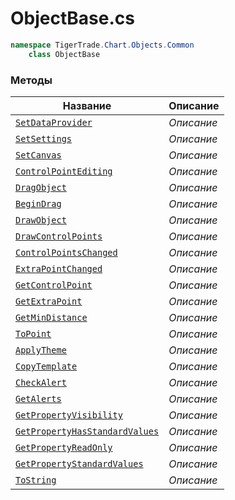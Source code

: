 
# ObjectBase.cs
```csharp
namespace TigerTrade.Chart.Objects.Common  
    class ObjectBase
```

### Методы
| Название | Описание |
| --- | --- |
| [`SetDataProvider`](./Методы/SetDataProvider.md) | *Описание* |
| [`SetSettings`](./Методы/SetSettings.md) | *Описание* |
| [`SetCanvas`](./Методы/SetCanvas.md) | *Описание* |
| [`ControlPointEditing`](./Методы/ControlPointEditing.md) | *Описание* |
| [`DragObject`](./Методы/DragObject.md) | *Описание* |
| [`BeginDrag`](./Методы/BeginDrag.md) | *Описание* |
| [`DrawObject`](./Методы/DrawObject.md) | *Описание* |
| [`DrawControlPoints`](./Методы/DrawControlPoints.md) | *Описание* |
| [`ControlPointsChanged`](./Методы/ControlPointsChanged.md) | *Описание* |
| [`ExtraPointChanged`](./Методы/ExtraPointChanged.md) | *Описание* |
| [`GetControlPoint`](./Методы/GetControlPoint.md) | *Описание* |
| [`GetExtraPoint`](./Методы/GetExtraPoint.md) | *Описание* |
| [`GetMinDistance`](./Методы/GetMinDistance.md) | *Описание* |
| [`ToPoint`](./Методы/ToPoint.md) | *Описание* |
| [`ApplyTheme`](./Методы/ApplyTheme.md) | *Описание* |
| [`CopyTemplate`](./Методы/CopyTemplate.md) | *Описание* |
| [`CheckAlert`](./Методы/CheckAlert.md) | *Описание* |
| [`GetAlerts`](./Методы/GetAlerts.md) | *Описание* |
| [`GetPropertyVisibility`](./Методы/GetPropertyVisibility.md) | *Описание* |
| [`GetPropertyHasStandardValues`](./Методы/GetPropertyHasStandardValues.md) | *Описание* |
| [`GetPropertyReadOnly`](./Методы/GetPropertyReadOnly.md) | *Описание* |
| [`GetPropertyStandardValues`](./Методы/GetPropertyStandardValues.md) | *Описание* |
| [`ToString`](./Методы/ToString.md) | *Описание* |

